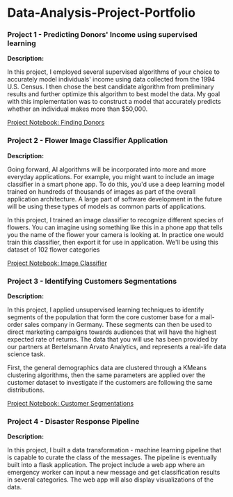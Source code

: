 # Data-Analysis-Project-Portfolio

### Project 1 - Predicting Donors' Income using supervised learning

**Description:** 

In this project, I employed several supervised algorithms of your choice to accurately model individuals' income using data collected from the 1994 U.S. Census. I then chose the best candidate algorithm from preliminary results and further optimize this algorithm to best model the data. My goal with this implementation was to construct a model that accurately predicts whether an individual makes more than $50,000. 

[Project Notebook: Finding Donors](https://nbviewer.jupyter.org/github/lokissue/Data-Analysis-Project-Portfolio/blob/master/Project%201%20-%20Finding%20Donors%20for%20CharityML/finding_donors.ipynb)

### Project 2 - Flower Image Classifier Application

**Description:** 

Going forward, AI algorithms will be incorporated into more and more everyday applications. For example, you might want to include an image classifier in a smart phone app. To do this, you'd use a deep learning model trained on hundreds of thousands of images as part of the overall application architecture. A large part of software development in the future will be using these types of models as common parts of applications.

In this project, I trained an image classifier to recognize different species of flowers. You can imagine using something like this in a phone app that tells you the name of the flower your camera is looking at. In practice one would train this classifier, then export it for use in application. We'll be using this dataset of 102 flower categories

[Project Notebook: Image Classifier](https://nbviewer.jupyter.org/github/lokissue/Data-Analysis-Project-Portfolio/blob/master/Project2%20-%20Image%20Classifier%20Application/Image%20Classifier%20Project.ipynb)

### Project 3 - Identifying Customers Segmentations

**Description:** 

In this project, I applied unsupervised learning techniques to identify segments of the population that form the core customer base for a mail-order sales company in Germany. These segments can then be used to direct marketing campaigns towards audiences that will have the highest expected rate of returns. The data that you will use has been provided by our partners at Bertelsmann Arvato Analytics, and represents a real-life data science task.

First, the general demographics data are clustered through a KMeans clustering algorithms, then the same parameters are applied over the customer dataset to investigate if the customers are following the same distributions.

[Project Notebook: Customer Segmentations](https://nbviewer.jupyter.org/github/lokissue/Data-Analysis-Project-Portfolio/blob/master/Project%203%20-%20Identify%20Customer%20Segementation/Identify_Customer_Segments.ipynb?flush_cache=true)

### Project 4 - Disaster Response Pipeline

**Description:**

In this project, I built a data transformation - machine learning pipeline that is capable to curate the class of the messages. The pipeline is eventually built into a flask application. The project include a web app where an emergency worker can input a new message and get classification results in several categories. The web app will also display visualizations of the data.






